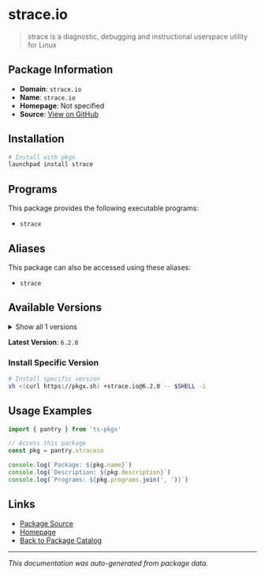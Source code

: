 # strace.io

> strace is a diagnostic, debugging and instructional userspace utility for Linux

## Package Information

- **Domain**: `strace.io`
- **Name**: `strace.io`
- **Homepage**: Not specified
- **Source**: [View on GitHub](https://github.com/pkgxdev/pantry/tree/main/projects/strace.io/package.yml)

## Installation

```bash
# Install with pkgx
launchpad install strace
```

## Programs

This package provides the following executable programs:

- `strace`

## Aliases

This package can also be accessed using these aliases:

- `strace`

## Available Versions

<details>
<summary>Show all 1 versions</summary>

- `6.2.0`

</details>

**Latest Version**: `6.2.0`

### Install Specific Version

```bash
# Install specific version
sh <(curl https://pkgx.sh) +strace.io@6.2.0 -- $SHELL -i
```

## Usage Examples

```typescript
import { pantry } from 'ts-pkgx'

// Access this package
const pkg = pantry.straceio

console.log(`Package: ${pkg.name}`)
console.log(`Description: ${pkg.description}`)
console.log(`Programs: ${pkg.programs.join(', ')}`)
```

## Links

- [Package Source](https://github.com/pkgxdev/pantry/tree/main/projects/strace.io/package.yml)
- [Homepage](#)
- [Back to Package Catalog](../package-catalog.md)

---

*This documentation was auto-generated from package data.*
